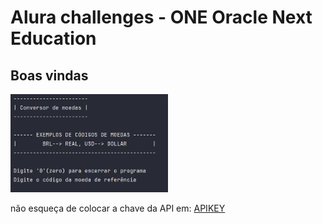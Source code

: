 # Alura challenges - ONE Oracle Next Education


## Boas vindas
<img src="https://github.com/EriqueRocha/conversor-moeda/blob/master/Captura%20de%20tela%202024-04-25%20175743.png" style="width: 50%;">

não esqueça de colocar a chave da API em: [APIKEY](https://github.com/EriqueRocha/conversor-moeda/blob/b310810fc81868ee6f0f452da578f06e715d9581/src/Main.java#L14)
